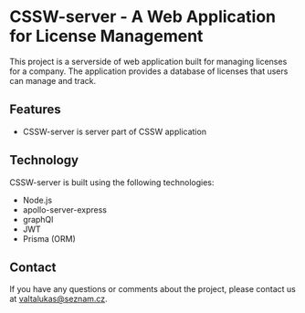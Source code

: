 # CSSW-server - A Web Application for License Management
This project is a serverside of web application built for managing licenses for a company. The application provides a database of licenses that users can manage and track.

## Features
- CSSW-server is server part of CSSW application


## Technology
CSSW-server is built using the following technologies:

- Node.js
- apollo-server-express
- graphQl
- JWT
- Prisma (ORM)


## Contact
If you have any questions or comments about the project, please contact us at valtalukas@seznam.cz.

